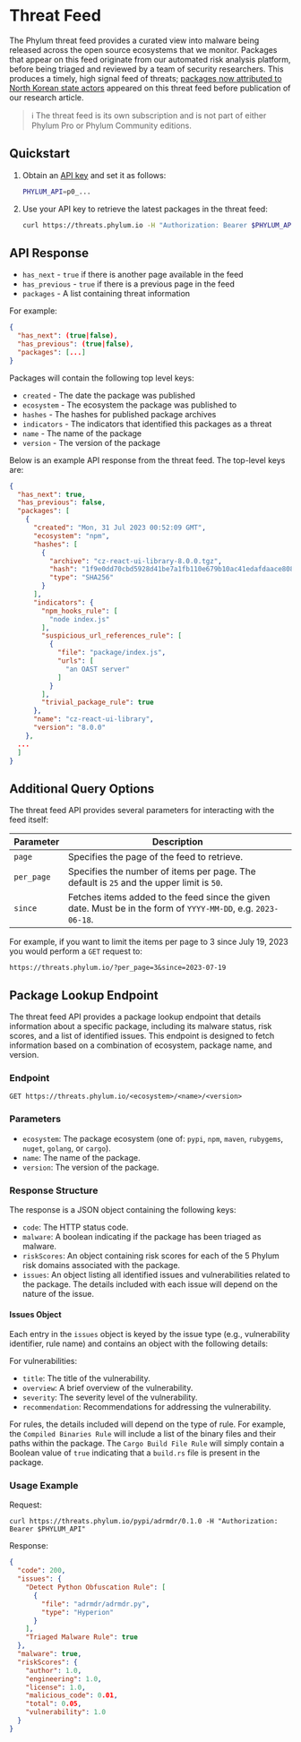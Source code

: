 # Threat Feed

The Phylum threat feed provides a curated view into malware being released across the open source ecosystems that we monitor. Packages that appear on this feed originate from our automated risk analysis platform, before being triaged and reviewed by a team of security researchers. This produces a timely, high signal feed of threats; [packages now attributed to North Korean state actors](https://blog.phylum.io/sophisticated-ongoing-attack-discovered-on-npm/) appeared on this threat feed before publication of our research article.

> ℹ️ The threat feed is its own subscription and is not part of either Phylum Pro or Phylum Community editions.

## Quickstart

1. Obtain an [API key](../knowledge_base/api-keys.md) and set it as follows:

    ```bash
    PHYLUM_API=p0_...
    ```

2. Use your API key to retrieve the latest packages in the threat feed:

    ```bash
    curl https://threats.phylum.io -H "Authorization: Bearer $PHYLUM_API"
    ```

## API Response

- `has_next` - `true` if there is another page available in the feed
- `has_previous` - `true` if there is a previous page in the feed
- `packages` - A list containing threat information

For example:

```json
{
  "has_next": (true|false),
  "has_previous": (true|false),
  "packages": [...]
}
```

Packages will contain the following top level keys:

- `created` - The date the package was published
- `ecosystem` - The ecosystem the package was published to
- `hashes` - The hashes for published package archives
- `indicators` - The indicators that identified this packages as a threat
- `name` - The name of the package
- `version` - The version of the package

Below is an example API response from the threat feed. The top-level keys are:

```json
{
  "has_next": true,
  "has_previous": false,
  "packages": [
    {
      "created": "Mon, 31 Jul 2023 00:52:09 GMT",
      "ecosystem": "npm",
      "hashes": [
        {
          "archive": "cz-react-ui-library-8.0.0.tgz",
          "hash": "1f9e0dd70cbd5928d41be7a1fb110e679b10ac41edafdaace8084e5d1031ca2a",
          "type": "SHA256"
        }
      ],
      "indicators": {
        "npm_hooks_rule": [
          "node index.js"
        ],
        "suspicious_url_references_rule": [
          {
            "file": "package/index.js",
            "urls": [
              "an OAST server"
            ]
          }
        ],
        "trivial_package_rule": true
      },
      "name": "cz-react-ui-library",
      "version": "8.0.0"
    },
  ...
  ]
}
```

## Additional Query Options

The threat feed API provides several parameters for interacting with the feed itself:

| Parameter | Description |
| --- | --- |
| `page` | Specifies the page of the feed to retrieve. |
| `per_page` | Specifies the number of items per page. The default is `25` and the upper limit is `50`. |
| `since` | Fetches items added to the feed since the given date. Must be in the form of `YYYY-MM-DD`, e.g. `2023-06-18`. |

For example, if you want to limit the items per page to 3 since July 19, 2023 you would perform a `GET` request to:

```text
https://threats.phylum.io/?per_page=3&since=2023-07-19
```

## Package Lookup Endpoint

The threat feed API provides a package lookup endpoint that details information about a specific package, including its malware status, risk scores, and a list of identified issues. This endpoint is designed to fetch information based on a combination of ecosystem, package name, and version.

### Endpoint

`GET https://threats.phylum.io/<ecosystem>/<name>/<version>`

### Parameters

- `ecosystem`: The package ecosystem (one of: `pypi`, `npm`, `maven`, `rubygems`, `nuget`, `golang`, or `cargo`).
- `name`: The name of the package.
- `version`: The version of the package.

### Response Structure

The response is a JSON object containing the following keys:

- `code`: The HTTP status code.
- `malware`: A boolean indicating if the package has been triaged as malware.
- `riskScores`: An object containing risk scores for each of the 5 Phylum risk domains associated with the package.
- `issues`: An object listing all identified issues and vulnerabilities related to the package. The details included with each issue will depend on the nature of the issue.

#### Issues Object

Each entry in the `issues` object is keyed by the issue type (e.g., vulnerability identifier, rule name) and contains an object with the following details:

For vulnerabilities:

- `title`: The title of the vulnerability.
- `overview`: A brief overview of the vulnerability.
- `severity`: The severity level of the vulnerability.
- `recommendation`: Recommendations for addressing the vulnerability.

For rules, the details included will depend on the type of rule. For example, the `Compiled Binaries Rule` will include a list of the binary files and their paths within the package. The `Cargo Build File Rule` will simply contain a Boolean value of `true` indicating that a `build.rs` file is present in the package.

### Usage Example

Request:

`curl https://threats.phylum.io/pypi/adrmdr/0.1.0 -H "Authorization: Bearer $PHYLUM_API"`

Response:

```json
{
  "code": 200,
  "issues": {
    "Detect Python Obfuscation Rule": [
      {
        "file": "adrmdr/adrmdr.py",
        "type": "Hyperion"
      }
    ],
    "Triaged Malware Rule": true
  },
  "malware": true,
  "riskScores": {
    "author": 1.0,
    "engineering": 1.0,
    "license": 1.0,
    "malicious_code": 0.01,
    "total": 0.05,
    "vulnerability": 1.0
  }
}
```
